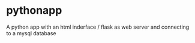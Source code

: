 # pythonapp
A python app with an html inderface / flask as web server and connecting to a mysql database 
